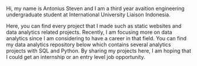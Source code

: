Hi, my name is Antonius Steven and I am a third year avaition engineering undergraduate student at International University Liaison Indonesia.

Here, you can find every project that I made such as static websites and data analytics related projects. Recently, I am focusing more on data analytics since I am considering to have a career in that field. You can find my data analytics repository below which contains several analytics projects with SQL and Python. By sharing my projects here, I am hoping that I could get an internship or an entry level job opportunity.


<!---
ASteven21/ASteven21 is a ✨ special ✨ repository because its `README.md` (this file) appears on your GitHub profile.
You can click the Preview link to take a look at your changes.
--->
